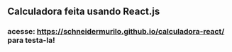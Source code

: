## Calculadora feita usando React.js

### acesse: https://schneidermurilo.github.io/calculadora-react/ para testa-la!